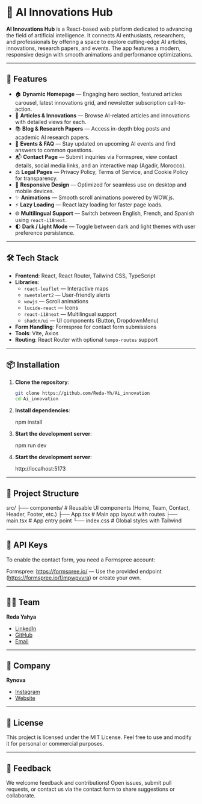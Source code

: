 # 🤖 AI Innovations Hub

**AI Innovations Hub** is a React-based web platform dedicated to advancing the field of artificial intelligence. It connects AI enthusiasts, researchers, and professionals by offering a space to explore cutting-edge AI articles, innovations, research papers, and events. The app features a modern, responsive design with smooth animations and performance optimizations.

---

## 🚀 Features

- 🏠 **Dynamic Homepage** — Engaging hero section, featured articles carousel, latest innovations grid, and newsletter subscription call-to-action.
- 📝 **Articles & Innovations** — Browse AI-related articles and innovations with detailed views for each.
- 📚 **Blog & Research Papers** — Access in-depth blog posts and academic AI research papers.
- 📅 **Events & FAQ** — Stay updated on upcoming AI events and find answers to common questions.
- 📬 **Contact Page** — Submit inquiries via Formspree, view contact details, social media links, and an interactive map (Agadir, Morocco).
- ⚖️ **Legal Pages** — Privacy Policy, Terms of Service, and Cookie Policy for transparency.
- 📱 **Responsive Design** — Optimized for seamless use on desktop and mobile devices.
- ✨ **Animations** — Smooth scroll animations powered by WOW.js.
- ⚡ **Lazy Loading** — React lazy loading for faster page loads.
- 🌐 **Multilingual Support** — Switch between English, French, and Spanish using `react-i18next`.
- 🌓 **Dark / Light Mode** — Toggle between dark and light themes with user preference persistence.

---

## 🛠️ Tech Stack

- **Frontend**: React, React Router, Tailwind CSS, TypeScript
- **Libraries**:
  - `react-leaflet` — Interactive maps
  - `sweetalert2` — User-friendly alerts
  - `wowjs` — Scroll animations
  - `lucide-react` — Icons
  - `react-i18next` — Multilingual support
  - `shadcn/ui` — UI components (Button, DropdownMenu)
- **Form Handling**: Formspree for contact form submissions
- **Tools**: Vite, Axios
- **Routing**: React Router with optional `tempo-routes` support

---

## 📦 Installation

1. **Clone the repository**:

   ```bash
   git clone https://github.com/Reda-Yh/Ai_innovation
   cd Ai_innovation

2. **Install dependencies**:

   npm install

3. **Start the development server**:

   npm run dev

4. **Start the development server**:

    http://localhost:5173

---

## 📁 Project Structure

src/
├── components/           # Reusable UI components (Home, Team, Contact, Header, Footer, etc.)
├── App.tsx               # Main app layout with routes
├── main.tsx              # App entry point
└── index.css             # Global styles with Tailwind

---

## 🔑 API Keys

To enable the contact form, you need a Formspree account:

Formspree: https://formspree.io/ — Use the provided endpoint (https://formspree.io/f/mpwpvvra) or create your own.

---

## 👨‍💻 Team

**Reda Yahya**  
- [LinkedIn](https://www.linkedin.com/in/reda-yahya-920976253/)  
- [GitHub](https://github.com/Reda-Yh)  
- [Email](mailto:redayahyapro@gmail.com)  

---

## 🏢 Company

**Rynova**  
- [Instagram](https://www.instagram.com/rynova_officiel/)  
- [Website](https://rynova.vercel.app/)

---

## 📃 License

This project is licensed under the MIT License. Feel free to use and modify it for personal or commercial purposes.

---

## 💬 Feedback

We welcome feedback and contributions! Open issues, submit pull requests, or contact us via the contact form to share suggestions or collaborate.